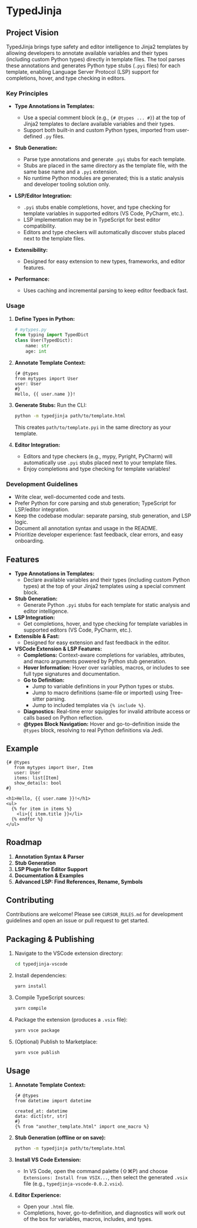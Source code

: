 # TypedJinja

## Project Vision

TypedJinja brings type safety and editor intelligence to Jinja2 templates by allowing developers to annotate available variables and their types (including custom Python types) directly in template files. The tool parses these annotations and generates Python type stubs (`.pyi` files) for each template, enabling Language Server Protocol (LSP) support for completions, hover, and type checking in editors.

### Key Principles

- **Type Annotations in Templates:**
  - Use a special comment block (e.g., `{# @types ... #}`) at the top of Jinja2 templates to declare available variables and their types.
  - Support both built-in and custom Python types, imported from user-defined `.py` files.

- **Stub Generation:**
  - Parse type annotations and generate `.pyi` stubs for each template.
  - Stubs are placed in the same directory as the template file, with the same base name and a `.pyi` extension.
  - No runtime Python modules are generated; this is a static analysis and developer tooling solution only.

- **LSP/Editor Integration:**
  - `.pyi` stubs enable completions, hover, and type checking for template variables in supported editors (VS Code, PyCharm, etc.).
  - LSP implementation may be in TypeScript for best editor compatibility.
  - Editors and type checkers will automatically discover stubs placed next to the template files.

- **Extensibility:**
  - Designed for easy extension to new types, frameworks, and editor features.

- **Performance:**
  - Uses caching and incremental parsing to keep editor feedback fast.

### Usage

1. **Define Types in Python:**
   ```python
   # mytypes.py
   from typing import TypedDict
   class User(TypedDict):
       name: str
       age: int
   ```

2. **Annotate Template Context:**
   ```jinja
   {# @types
   from mytypes import User
   user: User
   #}
   Hello, {{ user.name }}!
   ```

3. **Generate Stubs:**
   Run the CLI:
   ```sh
   python -m typedjinja path/to/template.html
   ```
   This creates `path/to/template.pyi` in the same directory as your template.

4. **Editor Integration:**
   - Editors and type checkers (e.g., mypy, Pyright, PyCharm) will automatically use `.pyi` stubs placed next to your template files.
   - Enjoy completions and type checking for template variables!

### Development Guidelines

- Write clear, well-documented code and tests.
- Prefer Python for core parsing and stub generation; TypeScript for LSP/editor integration.
- Keep the codebase modular: separate parsing, stub generation, and LSP logic.
- Document all annotation syntax and usage in the README.
- Prioritize developer experience: fast feedback, clear errors, and easy onboarding.

## Features

- **Type Annotations in Templates:**
  - Declare available variables and their types (including custom Python types) at the top of your Jinja2 templates using a special comment block.
- **Stub Generation:**
  - Generate Python `.pyi` stubs for each template for static analysis and editor intelligence.
- **LSP Integration:**
  - Get completions, hover, and type checking for template variables in supported editors (VS Code, PyCharm, etc.).
- **Extensible & Fast:**
  - Designed for easy extension and fast feedback in the editor.
- **VSCode Extension & LSP Features:**
  - **Completions:** Context-aware completions for variables, attributes, and macro arguments powered by Python stub generation.
  - **Hover Information:** Hover over variables, macros, or includes to see full type signatures and documentation.
  - **Go to Definition:**
    - Jump to variable definitions in your Python types or stubs.
    - Jump to macro definitions (same-file or imported) using Tree-sitter parsing.
    - Jump to included templates via `{% include %}`.
  - **Diagnostics:** Real-time error squiggles for invalid attribute access or calls based on Python reflection.
  - **@types Block Navigation:** Hover and go-to-definition inside the `@types` block, resolving to real Python definitions via Jedi.

## Example

```jinja
{# @types
   from mytypes import User, Item
   user: User
   items: list[Item]
   show_details: bool
#}

<h1>Hello, {{ user.name }}!</h1>
<ul>
  {% for item in items %}
    <li>{{ item.title }}</li>
  {% endfor %}
</ul>
```

## Roadmap

1. **Annotation Syntax & Parser**
2. **Stub Generation**
3. **LSP Plugin for Editor Support**
4. **Documentation & Examples**
5. **Advanced LSP: Find References, Rename, Symbols**

## Contributing

Contributions are welcome! Please see `CURSOR_RULES.md` for development guidelines and open an issue or pull request to get started. 

## Packaging & Publishing

1. Navigate to the VSCode extension directory:
   ```sh
   cd typedjinja-vscode
   ```
2. Install dependencies:
   ```sh
   yarn install
   ```
3. Compile TypeScript sources:
   ```sh
   yarn compile
   ```
4. Package the extension (produces a `.vsix` file):
   ```sh
   yarn vsce package
   ```
5. (Optional) Publish to Marketplace:
   ```sh
   yarn vsce publish
   ```

## Usage

1. **Annotate Template Context:**
   ```jinja
   {# @types
   from datetime import datetime

   created_at: datetime
   data: dict[str, str]
   #}
   {% from "another_template.html" import one_macro %}
   ```

2. **Stub Generation (offline or on save):**
   ```sh
   python -m typedjinja path/to/template.html
   ```

3. **Install VS Code Extension:**
   - In VS Code, open the command palette (⇧⌘P) and choose `Extensions: Install from VSIX...`, then select the generated `.vsix` file (e.g., `typedjinja-vscode-0.0.2.vsix`).

4. **Editor Experience:**
   - Open your `.html` file.
   - Completions, hover, go-to-definition, and diagnostics will work out of the box for variables, macros, includes, and types. 